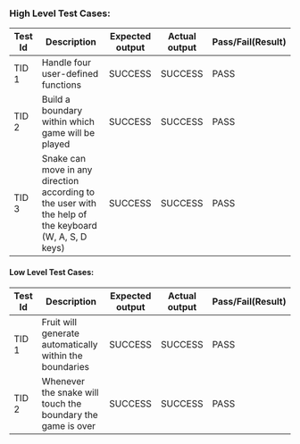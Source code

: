 ### High Level Test Cases:
| Test Id |	Description |	Expected output |	Actual output |	Pass/Fail(Result) |
|-------|----------------|---------|------|------|
| TID 1 | Handle four user-defined functions| SUCCESS |	SUCCESS |	PASS 
| TID 2 | Build a boundary within which game will be played|	SUCCESS	| SUCCESS	 | PASS
| TID 3	| Snake can move in any direction according to the user with the help of the keyboard (W, A, S, D keys) |	SUCCESS |	SUCCESS	|PASS


#### Low Level Test Cases:
| Test Id |	Description |	Expected output |	Actual output |	Pass/Fail(Result) |
|------|------|------|------|------|
| TID 1 |Fruit will generate automatically within the boundaries | SUCCESS | SUCCESS | PASS 
| TID 2 |Whenever the snake will touch the boundary the game is over | SUCCESS | SUCCESS |  PASS

